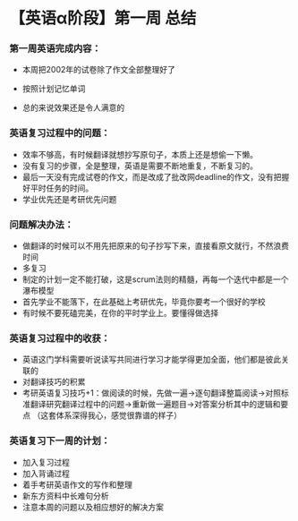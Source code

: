 # 【英语α阶段】第一周 总结

### 第一周英语完成内容：

- 本周把2002年的试卷除了作文全部整理好了

- 按照计划记忆单词

- 总的来说效果还是令人满意的

  

### 英语复习过程中的问题：

- 效率不够高，有时候翻译就想抄写原句子，本质上还是想偷一下懒。
- 没有复习的步骤，全是整理，英语是需要不断地重复，不断复习的。
- 最后一天没有完成试卷的作文，而是改成了批改网deadline的作文，没有把握好平时任务的时间。
- 学业优先还是考研优先问题

### 问题解决办法：

- 做翻译的时候可以不用先把原来的句子抄写下来，直接看原文就行，不然浪费时间
- 多复习
- 制定的计划一定不能打破，这是scrum法则的精髓，再每一个迭代中都是一个瀑布模型
- 首先学业不能落下，在此基础上考研优先，毕竟你要考一个很好的学校
- 有时候不要死磕完美，在你的平时学业上。要懂得做选择

### 英语复习过程中的收获：

- 英语这门学科需要听说读写共同进行学习才能学得更加全面，他们都是彼此关联的
- 对翻译技巧的积累
- 考研英语复习技巧+1：做阅读的时候，先做一遍->逐句翻译整篇阅读->对照标准翻译研究翻译过程中的问题->重新做一遍题目->对答案分析其中的逻辑和要点 （这套体系深得我心，感觉很靠谱的样子）

### 英语复习下一周的计划：

- 加入复习过程
- 加入背诵过程
- 着手考研英语作文的写作和整理
- 新东方资料中长难句分析
- 注意本周的问题以及相应想好的解决方案
